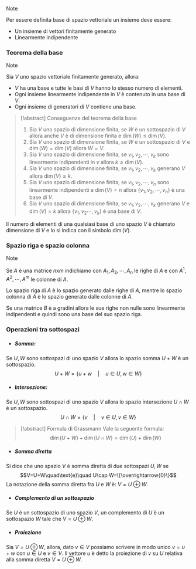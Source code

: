 >[!note]
>Per essere definita base di spazio vettoriale un insieme deve essere:
>- Un insieme di vettori finitamente generato
>- Linearmente indipendente

### Teorema della base
>[!note]
> Sia $V$ uno spazio vettoriale finitamente generato, allora:
> - $V$ ha una base e tutte le basi di $V$ hanno lo stesso numero di elementi.
> - Ogni insieme linearmente indipendente in $V$ è contenuto in una base di $V$.
> - Ogni insieme di generatori di $V$ contiene una base.

>[!abstract] Conseguenze del teorema della base
>1. Sia $V$ uno spazio di dimensione finita, se $W$ è un sottospazio di $V$ allora anche $V$ è di dimensione finita e $\dim(W)\leq\dim(V)$.
>2. Sia $V$ uno spazio di dimensione finita, se $W$ è un sottospazio di $V$ e $\dim(W)=\dim(V)$ allora $W=V$.
>3. Sia $V$ uno spazio di dimensione finita, se $v_{1},v_{2},\cdots,v_{k}$ sono linearmente indipendenti in $v$ allora $k\leq\dim(V)$.
>4. Sia $V$ uno spazio di dimensione finita, se $v_{1},v_{2},\cdots,v_{k}$ generano $V$ allora $\dim(V)\leq k$.
>5. Sia $V$ uno spazio di dimensione finita, se $v_{1},v_{2},\cdots,v_{n}$ sono linearmente indipendenti e $\dim(V)=n$ allora $\{v_{1},v_{2},\cdots,v_{n}\}$ è una base di $V$.
>6. Sia $V$ uno spazio di dimensione finita, se $v_{1},v_{2},\cdots,v_{k}$ generano $V$ e $\dim(V)=k$ allora $\{v_{1},v_{2}\cdots,v_{k}\}$ è una base di $V$.

Il numero di elementi di una qualsiasi base di uno spazio $V$ è chiamato dimensione di $V$ e lo si indica con il simbolo $\dim(V)$.

### Spazio riga e spazio colonna
>[!note]
>Se $A$ è una matrice $n$x$m$ indichiamo con $A_{1},A_{2},\cdots,A_{n}$ le righe di $A$ e con $A^{1},A^{2},\cdots,A^{m}$ le colonne di $A$.
>
>Lo spazio riga di $A$ è lo spazio generato dalle righe di $A$, mentre lo spazio colonna di $A$ è lo spazio generato dalle colonne di $A$.

Se una matrice $B$ è a gradini allora le sue righe non nulle sono linearmente indipendenti e quindi sono una base del suo spazio riga.

### Operazioni tra sottospazi
- ##### Somma:
Se $U,W$ sono sottospazi di uno spazio $V$ allora lo spazio somma $U+W$ è un sottospazio.$$U+W=\{u+w\quad|\quad u\in U, w\in W\}$$
- ##### Intersezione:
Se $U,W$ sono sottospazi di uno spazio $V$ allora lo spazio intersezione $U\cap W$ è un sottospazio.$$U\cap W=\{v\quad|\quad v\in U,v\in W\}$$
>[!abstract] Formula di Grassmann
>Vale la seguente formula: $$\dim(U+W)+\dim(U\cap W)=\dim(U)+\dim(W)$$
- ##### Somma diretta
Si dice che uno spazio $V$ è somma diretta di due sottospazi $U,W$ se $$V=U+W\quad\text{e}\quad U\cap W=\{\overrightarrow{0}\}$$
La notazione della somma diretta fra $U$ e $W$ è: $V=U\oplus W$.
- ##### Complemento di un sottospazio
Se $U$ è un sottospazio di uno spazio $V$, un complemento di $U$ è un sottospazio $W$ tale che $V=U\oplus W$.
- ##### Proiezione
Sia $V=U\oplus W$, allora, dato $v\in V$ possiamo scrivere in modo unico $v=u+w$ con $u\in U$ e $v\in V$. Il vettore $u$ è detto la proiezione di $v$ su $U$ relativa alla somma diretta $V=U\oplus W$.

